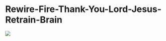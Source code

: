 # Rewire-Fire-Thank-You-Lord-Jesus-Retrain-Brain

![](https://i.pinimg.com/originals/17/bf/1f/17bf1f0f70e65ad17e6698bc031059a9.jpg)
